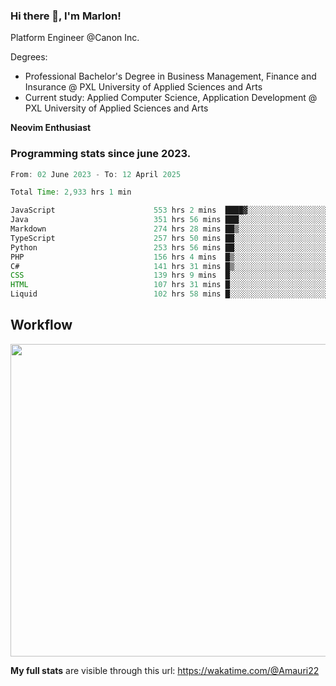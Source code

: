 
### Hi there 👋, I'm Marlon!

Platform Engineer @Canon Inc.

Degrees: 
- Professional Bachelor's Degree in Business Management, Finance and Insurance @ PXL University of Applied Sciences and Arts
- Current study: Applied Computer Science, Application Development @ PXL University of Applied Sciences and Arts

**Neovim Enthusiast**

### Programming stats since june 2023.
<!--START_SECTION:waka-->

```java
From: 02 June 2023 - To: 12 April 2025

Total Time: 2,933 hrs 1 min

JavaScript                      553 hrs 2 mins  ████▓░░░░░░░░░░░░░░░░░░░░   18.43 %
Java                            351 hrs 56 mins ███░░░░░░░░░░░░░░░░░░░░░░   11.73 %
Markdown                        274 hrs 28 mins ██▒░░░░░░░░░░░░░░░░░░░░░░   09.15 %
TypeScript                      257 hrs 50 mins ██░░░░░░░░░░░░░░░░░░░░░░░   08.59 %
Python                          253 hrs 56 mins ██░░░░░░░░░░░░░░░░░░░░░░░   08.46 %
PHP                             156 hrs 4 mins  █▒░░░░░░░░░░░░░░░░░░░░░░░   05.20 %
C#                              141 hrs 31 mins █▒░░░░░░░░░░░░░░░░░░░░░░░   04.72 %
CSS                             139 hrs 9 mins  █░░░░░░░░░░░░░░░░░░░░░░░░   04.64 %
HTML                            107 hrs 31 mins █░░░░░░░░░░░░░░░░░░░░░░░░   03.58 %
Liquid                          102 hrs 58 mins █░░░░░░░░░░░░░░░░░░░░░░░░   03.43 %
```

<!--END_SECTION:waka-->

## Workflow
<a href="https://wakatime.com"><img width="750" height="500" src="https://wakatime.com/share/@Amauri22/c9755ad7-b574-44e4-a9ee-ddb3582724ea.png" /></a>

**My full stats** are visible through this url: https://wakatime.com/@Amauri22
